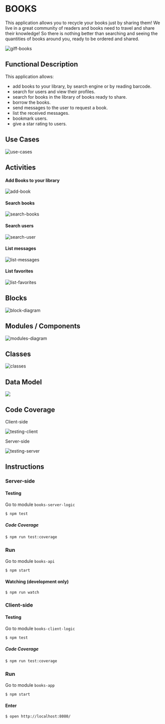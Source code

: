 # BOOKS

This application allows you to recycle your books just by sharing them! We live in a great community of readers and books need to travel and share their knowledge! So there is nothing better than searching and seeing the quantities of books around you, ready to be ordered and shared.

![giff-books](https://media3.giphy.com/media/TwJ6ix2kjxloQ/giphy.gif)

## Functional Description

This application allows:

- add books to your library, by search engine or by reading barcode.
- search for users and view their profiles.
- search for books in the library of books ready to share.
- borrow the books.
- send messages to the user to request a book.
- list the received messages.
- bookmark users.
- give a star rating to users.

## Use Cases

![use-cases](./images/use-cases.png)

## Activities

#### Add Books to your library
![add-book](./images/add-book.png)
#### Search books

![search-books](./images/search-book.png)
#### Search users

![search-user](./images/search-user.png)
#### List messages

![list-messages](./images/list-messages.png)
#### List favorites

![list-favorites](./images/list-favorites.png)

## Blocks

![block-diagram](./images/block-diagram.png)

## Modules / Components

![modules-diagram](./images/modules-diagram.png)

## Classes

![classes](./images/classes.png)


## Data Model

![](./images/data-model.png)

## Code Coverage

Client-side

![testing-client](./images/test-coverage-client-side.png)

Server-side

![testing-server](./images/test-coverage-server-side.png)

## Instructions

### Server-side

#### Testing

Go to module `books-server-logic`

```sh
$ npm test
```

#####  Code Coverage

```sh
$ npm run test:coverage
```

### Run

Go to module `books-api`

```sh
$ npm start
```

#### Watching (development only)

```sh
$ npm run watch
```

### Client-side

#### Testing

Go to module `books-client-logic`

```sh
$ npm test
```

#####  Code Coverage

```sh
$ npm run test:coverage
```

### Run

Go to module `books-app`

```sh
$ npm start
```

#### Enter

```sh
$ open http://localhost:8080/
```
